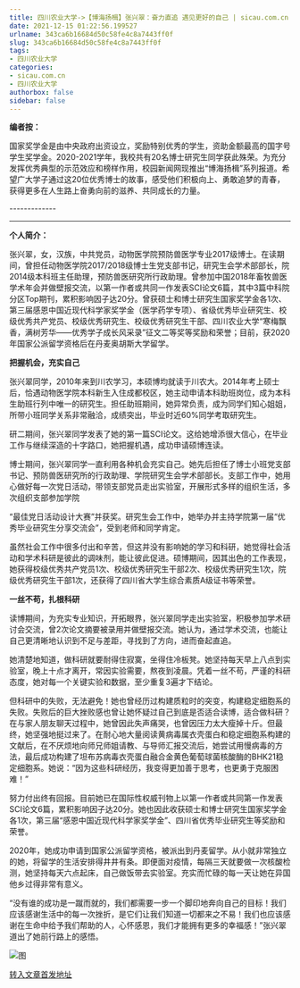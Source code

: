 ```yaml
---
title: 四川农业大学->【博海扬楫】张兴翠：奋力直追 遇见更好的自己 | sicau.com.cn
date: 2021-12-15 01:22:56.199527
urlname: 343ca6b16684d50c58fe4c8a7443ff0f
slug: 343ca6b16684d50c58fe4c8a7443ff0f
tags: 
- 四川农业大学
categories:
- sicau.com.cn
- 四川农业大学
authorbox: false
sidebar: false
---
```

**编者按：**

国家奖学金是由中央政府出资设立，奖励特别优秀的学生，资助金额最高的国字号学生奖学金。2020-2021学年，我校共有20名博士研究生同学获此殊荣。为充分发挥优秀典型的示范效应和榜样作用，校园新闻网现推出“博海扬楫”系列报道。希望广大学子通过这20位优秀博士的故事，感受他们积极向上、勇敢追梦的青春，获得更多在人生路上奋勇向前的滋养、共同成长的力量。

\-------------
<!--more-->
-----------------------------------------------------------

**个人简介：**

张兴翠，女，汉族，中共党员，动物医学院预防兽医学专业2017级博士。在读期间，曾担任动物医学院2017/2018级博士生党支部书记，研究生会学术部部长，院2014级本科班主任助理，预防兽医研究所行政助理。曾参加中国2018年畜牧兽医学术年会并做壁报交流，以第一作者或共同一作发表SCI论文6篇，其中3篇中科院分区Top期刊，累积影响因子达20分。曾获硕士和博士研究生国家奖学金各1次、第三届感恩中国近现代科学家奖学金（医学药学专项）、省级优秀毕业研究生、校级优秀共产党员、校级优秀研究生、校级优秀研究生干部、四川农业大学“寒梅飘香，满树芳华——优秀学子成长风采录”征文二等奖等奖励和荣誉；目前，获2020年国家公派留学资格后在丹麦奥胡斯大学留学。

**把握机会，充实自己**

张兴翠同学，2010年来到川农学习，本硕博均就读于川农大。2014年考上硕士后，恰遇动物医学院本科新生入住成都校区，她主动申请本科助班岗位，成为本科生助班行列中唯一的研究生。担任助班期间，她异常负责，成为同学们知心姐姐，所带小班同学关系非常融洽，成绩突出，毕业时近60%同学考取研究生。

研二期间，张兴翠同学发表了她的第一篇SCI论文。这给她增添很大信心，在毕业工作与继续深造的十字路口，她把握机遇，成功申请硕博连读。

博士期间，张兴翠同学一直利用各种机会充实自己。她先后担任了博士小班党支部书记、预防兽医研究所的行政助理、学院研究生会学术部部长。支部工作中，她用心做好每一次党日活动，带领支部党员走出实验室，开展形式多样的组织生活，多次组织支部参加学院

“最佳党日活动设计大赛”并获奖。研究生会工作中，她举办并主持学院第一届“优秀毕业研究生分享交流会”，受到老师和同学肯定。

虽然社会工作中很多付出和辛苦，但这并没有影响她的学习和科研，她觉得社会活动和学术科研是彼此的调味剂，能让彼此促进。硕博期间，因其出色的工作表现，她获得校级优秀共产党员1次、校级优秀研究生干部2次、校级优秀研究生1次，院级优秀研究生干部1次，还获得了四川省大学生综合素质A级证书等荣誉。

**一丝不苟，扎根科研**

读博期间，为充实专业知识，开拓眼界，张兴翠同学走出实验室，积极参加学术研讨会交流，曾2次论文摘要被录用并做壁报交流。她认为，通过学术交流，也能让自己更清晰地认识到不足与差距，寻找到了方向，进而奋起直追。

她清楚地知道，做科研就要耐得住寂寞，坐得住冷板凳。她坚持每天早上八点到实验室，晚上十点才离开，常因实验需要，熬夜到凌晨。凭着一丝不苟，严谨的科研态度，她对每一个关键实验和数据，至少重复3遍才下结论。

但科研中的失败，无法避免！她也曾经历过构建质粒时的突变，构建稳定细胞系的失败。失败后的巨大挫败感也曾让她怀疑过自己到底是否适合读博，适合做科研？在与家人朋友聊天过程中，她曾因此失声痛哭，也曾因压力太大瘦掉十斤。但最终，她坚强地挺过来了。在耐心地大量阅读黄病毒属衣壳蛋白和稳定细胞系构建的文献后，在不厌烦地向师兄师姐请教、与导师汇报交流后，她尝试用慢病毒的方法，最后成功构建了坦布苏病毒衣壳蛋白融合金黄色葡萄球菌核酸酶的BHK21稳定细胞系。她说：“因为这些科研经历，我变得更加善于思考，也更勇于克服困难！”

努力付出终有回报。目前她已在国际性权威刊物上以第一作者或共同第一作发表SCI论文6篇，累积影响因子达20分。她也因此收获硕士和博士研究生国家奖学金各1次，第三届“感恩中国近现代科学家奖学金”、四川省优秀毕业研究生等奖励和荣誉。

2020年，她成功申请到国家公派留学资格，被派出到丹麦留学。从小就非常独立的她，将留学的生活安排得井井有条。即便面对疫情，每隔三天就要做一次核酸检测，她坚持每天六点起床，自己做饭带去实验室。充实而忙碌的每一天让她在异国他乡过得非常有意义。

“没有谁的成功是一蹴而就的，我们都需要一步一个脚印地奔向自己的目标！我们应该感谢生活中的每一次挫折，是它们让我们知道一切都来之不易！我们也应该感谢在生命中给予我们帮助的人，心怀感恩，我们才能拥有更多的幸福感！”张兴翠道出了她前行路上的感悟。

![图](https://news.sicau.edu.cn/__local/8/25/85/F91A48214C9DE0F2867FB26D31E_5D6F6CE7_1A5EC.jpg)

[转入文章首发地址](https://news.sicau.edu.cn/info/1078/66046.htm)